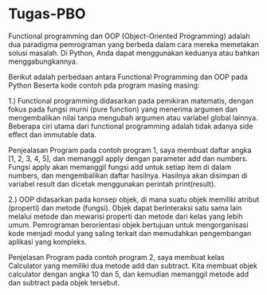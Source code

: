 # Tugas-PBO

Functional programming dan OOP (Object-Oriented Programming) adalah dua paradigma pemrograman yang berbeda dalam cara mereka memetakan solusi masalah. Di Python, Anda dapat menggunakan keduanya atau bahkan menggabungkannya.

Berikut adalah perbedaan antara Functional Programming dan OOP pada Python Beserta kode contoh pda program masing masing:

1.) Functional programming didasarkan pada pemikiran matematis, dengan fokus pada fungsi murni (pure function) yang menerima argumen dan mengembalikan nilai tanpa mengubah argumen atau variabel global lainnya. Beberapa ciri utama dari functional programming adalah tidak adanya side effect dan immutable data. 

Penjealasan Program pada contoh program 1, saya membuat daftar angka [1, 2, 3, 4, 5], dan memanggil apply dengan parameter add dan numbers. Fungsi apply akan memanggil fungsi add untuk setiap item di dalam numbers, dan mengembalikan daftar hasilnya. Hasilnya akan disimpan di variabel result dan dicetak menggunakan perintah print(result).

2.) OOP didasarkan pada konsep objek, di mana suatu objek memiliki atribut (properti) dan metode (fungsi). Objek dapat berinteraksi satu sama lain melalui metode dan mewarisi properti dan metode dari kelas yang lebih umum. Pemrograman berorientasi objek bertujuan untuk mengorganisasi kode menjadi modul yang saling terkait dan memudahkan pengembangan aplikasi yang kompleks.

Penjelasan Program pada contoh program 2, saya membuat kelas Calculator yang memiliki dua metode add dan subtract. Kita membuat objek calculator dengan angka 10 dan 5, dan kemudian memanggil metode add dan subtract pada objek tersebut.
